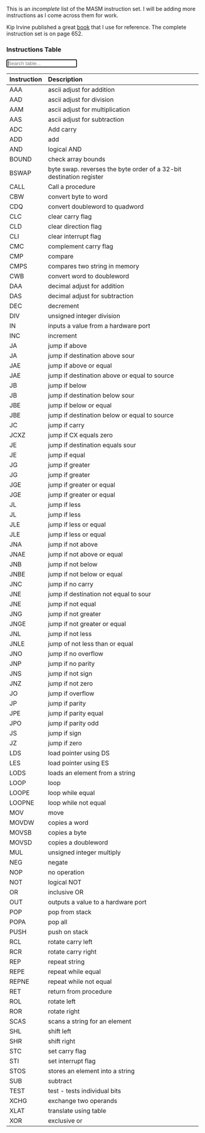 This is an *incomplete* list of the MASM instruction set. I will be adding more instructions as I come across them for work. 

Kip Irvine published a great [book](http://index-of.es/Programming/Assembly/Assembly%20Language%20for%20x86%20Processors%206th%20Ed.pdf) that I use for reference. The complete instruction set is on page 652.

### Instructions Table



<div class="input-group mt-3 mb-3">
<div class="input-group-prepend">
<span class="input-group-text"><i class='bx bx-search'></i></span>
</div>
<input type="text" class="tablesearch-input form-control" data-tablesearch-table="#data-table" placeholder="Search table..." autofocus>
</div>






Instruction | Description 
:--- | :--- 
AAA | ascii adjust for addition 
AAD | ascii adjust for division 
AAM | ascii adjust for multiplication 
AAS | ascii adjust for subtraction 
ADC | Add carry
ADD | add 
AND | logical AND 
BOUND | check array bounds 
BSWAP | byte swap. reverses the byte order of a 32-bit destination register
CALL | Call a procedure 
CBW | convert byte to word 
CDQ | convert doubleword to quadword 
CLC | clear carry flag 
CLD | clear direction flag 
CLI | clear interrupt flag 
CMC | complement carry flag 
CMP | compare 
CMPS | compares two string in memory 
CWB | convert word to doubleword 
DAA | decimal adjust for addition 
DAS | decimal adjust for subtraction 
DEC | decrement 
DIV | unsigned integer division
IN | inputs a value from a hardware port 
INC | increment 
JA | jump if above 
JA | jump if destination above sour
JAE | jump if above or equal 
JAE | jump if destination above or equal to source
JB | jump if below 
JB | jump if destination below sour
JBE | jump if below or equal 
JBE | jump if destination below or equal to source
JC | jump if carry 
JCXZ | jump if CX equals zero 
JE | jump if destination equals sour
JE | jump if equal 
JG | jump if greater 
JG | jump if greater 
JGE | jump if greater or equal 
JGE | jump if greater or equal 
JL | jump if less 
JL | jump if less 
JLE | jump if less or equal 
JLE | jump if less or equal 
JNA | jump if not above 
JNAE | jump if not above or equal 
JNB | jump if not below 
JNBE | jump if not below or equal 
JNC | jump if no carry 
JNE | jump if destination not equal to sour
JNE | jump if not equal 
JNG | jump if not greater 
JNGE | jump if not greater or equal 
JNL | jump if not less 
JNLE | jump of not less than or equal 
JNO | jump if no overflow 
JNP | jump if no parity 
JNS | jump if not sign 
JNZ | jump if not zero 
JO | jump if overflow 
JP | jump if parity 
JPE | jump if parity equal 
JPO | jump if parity odd 
JS | jump if sign 
JZ | jump if zero 
LDS | load pointer using DS 
LES | load pointer using ES 
LODS | loads an element from a string 
LOOP | loop 
LOOPE | loop while equal 
LOOPNE | loop while not equal 
MOV | move 
MOVDW | copies a word 
MOVSB | copies a byte 
MOVSD | copies a doubleword 
MUL | unsigned integer multiply 
NEG | negate 
NOP | no operation 
NOT | logical NOT 
OR | inclusive OR 
OUT | outputs a value to a hardware port 
POP | pop from stack 
POPA | pop all 
PUSH | push on stack 
RCL | rotate carry left 
RCR | rotate carry right 
REP | repeat string 
REPE | repeat while equal 
REPNE | repeat while not equal 
RET | return from procedure 
ROL | rotate left 
ROR | rotate right 
SCAS | scans a string for an element 
SHL | shift left 
SHR | shift right 
STC | set carry flag 
STI | set interrupt flag 
STOS | stores an element into a string 
SUB | subtract 
TEST | test - tests individual bits 
XCHG | exchange two operands 
XLAT | translate using table 
XOR | exclusive or








<script>
    $(document).ready(function() {
        $('table').attr('id', 'data-table');
        $('table').addClass('tablesearch-table').addClass('tablesort');
    });
</script>